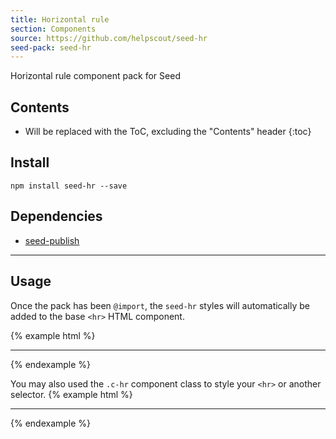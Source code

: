 ```yaml
---
title: Horizontal rule
section: Components
source: https://github.com/helpscout/seed-hr
seed-pack: seed-hr
---
```


Horizontal rule component pack for Seed

## Contents

* Will be replaced with the ToC, excluding the "Contents" header
{:toc}

## Install

```
npm install seed-hr --save
```


## Dependencies

* [seed-publish](/seed/packs/seed-publish)



---


## Usage

Once the pack has been `@import`, the `seed-hr` styles will automatically be added to the base `<hr>` HTML component.

{% example html %}
<hr>
{% endexample %}

You may also used the `.c-hr` component class to style your `<hr>` or another selector.
{% example html %}
<hr class="c-hr">
<div class="c-hr"></div>
{% endexample %}
